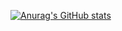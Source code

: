 [![Anurag's GitHub stats](https://github-readme-stats.vercel.app/api?username=millker)](https://github.com/anuraghazra/github-readme-stats)
